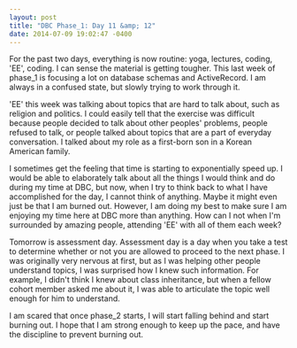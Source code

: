 ```yaml
---
layout: post
title: "DBC Phase_1: Day 11 &amp; 12"
date: 2014-07-09 19:02:47 -0400
---
```


For the past two days, everything is now routine: yoga, lectures, coding, 'EE', coding. I can sense the material is getting tougher. This last week of phase_1 is focusing a lot on database schemas and ActiveRecord. I am always in a confused state, but slowly trying to work through it.

<!--more-->

'EE' this week was talking about topics that are hard to talk about, such as religion and politics. I could easily tell that the exercise was difficult because people decided to talk about other peoples' problems, people refused to talk, or people talked about topics that are a part of everyday conversation. I talked about my role as a first-born son in a Korean American family.

I sometimes get the feeling that time is starting to exponentially speed up. I would be able to elaborately talk about all the things I would think and do during my time at DBC, but now, when I try to think back to what I have accomplished for the day, I cannot think of anything. Maybe it might even just be that I am burned out. However, I am doing my best to make sure I am enjoying my time here at DBC more than anything. How can I not when I'm surrounded by amazing people, attending 'EE' with all of them each week?

Tomorrow is assessment day. Assessment day is a day when you take a test to determine whether or not you are allowed to proceed to the next phase. I was originally very nervous at first, but as I was helping other people understand topics, I was surprised how I knew such information. For example, I didn't think I knew about class inheritance, but when a fellow cohort member asked me about it, I was able to articulate the topic well enough for him to understand.

I am scared that once phase_2 starts, I will start falling behind and start burning out. I hope that I am strong enough to keep up the pace, and have the discipline to prevent burning out.